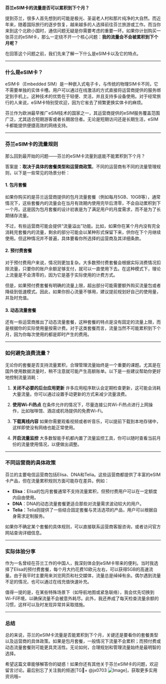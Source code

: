 **芬兰eSIM卡的流量是否可以累积到下个月？**

提到芬兰，很多人首先想到的可能是极光、圣诞老人村和那片纯净的大自然。而近年来，随着国际旅行的逐步恢复，越来越多的人选择前往芬兰旅游或工作。而当你来到这个北欧小国时，通信问题无疑是你需要考虑的重要一环。如果你计划购买一张芬兰的eSIM卡，那么一定绕不开一个核心问题：**我的流量会不会被累积到下个月呢？**

在回答这个问题之前，我们先来了解一下什么是eSIM卡以及它的特点。

---

### 什么是eSIM卡？

eSIM卡（Embedded SIM）是一种嵌入式电子卡，与传统的物理SIM卡不同，它不需要单独的实体卡槽。用户可以通过在线激活的方式直接将运营商提供的服务绑定到手机上。这种技术的优势在于轻便、灵活，并且支持多设备使用。对于经常旅行的人来说，eSIM卡特别受欢迎，因为它省去了频繁更换实体卡的麻烦。

芬兰作为欧洲最早推广eSIM技术的国家之一，其运营商提供的eSIM服务覆盖范围广泛，尤其适合短期游客或者长期居住者。无论是短期访问还是长期生活，eSIM卡都能提供便捷高效的网络支持。

---

### 芬兰eSIM卡的流量规则

那么回到最开始的问题——芬兰的eSIM卡流量到底能不能累积到下个月？

答案是：**取决于具体的套餐类型和运营商政策**。不同的运营商有不同的流量管理规则，以下是一些常见的场景分析：

#### 1. **包月套餐**
如果你购买的是芬兰运营商提供的包月流量套餐（例如每月5GB、10GB等），通常情况下，这些套餐内的流量会在当月有效期内使用完毕后清零，不会自动累积到下一个月。这是因为包月套餐的设计初衷是为了满足用户的月度需求，而不是为了长期储存流量。

不过，有些运营商可能会提供“流量溢出”功能。比如，如果你在某个月内没有完全消耗完套餐内的流量，剩余的部分可能会以某种形式保留下来，供你在下个月继续使用。但这种情况并不普遍，具体要看你所选择的运营商及其详细条款。

#### 2. **预付费套餐**
对于预付费用户来说，情况则更加复杂。大多数预付费套餐会根据实际消费情况扣除流量，只要你的账户余额足够支付，就可以一直使用下去。在这种模式下，理论上流量是不会清零的，因为它是基于实际使用的计费方式。

但是，如果预付费套餐有明确的流量上限，超出部分可能需要额外购买流量包或者降级到低速模式。因此，如果你担心流量不够用，建议提前规划好自己的使用量，并及时充值。

#### 3. **动态流量套餐**
还有一些运营商推出了动态流量套餐，这种套餐的特点是没有固定的流量上限，而是根据你的实际使用量按需计费。对于这类套餐而言，流量当然不可能累积到下个月，因为你每次使用的都是即时产生的费用。

---

### 如何避免浪费流量？

无论你的套餐是否支持流量累积，合理管理流量始终是一个重要的课题。尤其是在国外使用数据流量时，稍不注意就可能产生高额账单。以下是一些建议帮助你更好地控制流量消耗：

1. **关闭不必要的后台应用更新**
   许多应用程序默认会定期检查更新，这可能会消耗大量流量。你可以通过设置手动更新的方式来减少流量浪费。

2. **使用Wi-Fi热点**
   在条件允许的情况下，尽量连接公共Wi-Fi热点进行上网操作，比如咖啡馆、酒店或机场提供的免费Wi-Fi。

3. **下载离线内容**
   如果你需要观看视频或者听音乐，可以提前下载到本地存储中，这样即使没有网络也能正常使用。

4. **开启流量监控**
   大多数智能手机都内置了流量监控工具，你可以随时查看当前月份的流量使用情况，以便做出调整。

---

### 不同运营商的具体政策

芬兰的主要电信运营商包括Elisa、DNA和Telia。这些运营商都提供了丰富的eSIM卡产品，但在流量累积规则方面可能存在差异。例如：

- **Elisa**：Elisa的包月套餐通常不支持流量累积，但预付费用户可以在一定额度内自由使用。
- **DNA**：DNA的动态流量套餐更适合那些对流量需求波动较大的用户。
- **Telia**：Telia则提供了一些结合固定套餐与灵活选项的产品，用户可以根据自身需求定制服务。

如果你不确定某个套餐的具体规则，可以直接联系运营商客服咨询，或者访问官方网站查询详细信息。

---

### 实际体验分享

作为一名曾经在芬兰工作的中国人，我深刻体会到eSIM卡带来的便利。当时我选择了Elisa的预付费套餐，每个月大约花费10欧元左右，可以获得5GB的高速流量。由于我平时主要用来浏览网页和社交媒体，流量总是绰绰有余。偶尔遇到流量不足的情况，也可以通过在线充值快速补充。

值得一提的是，在某些特殊场景下（如导航地图或紧急联络），我会优先切换到Wi-Fi环境，以确保流量不会被意外耗尽。此外，我还养成了每天检查流量余额的习惯，这样可以及时发现异常并采取措施。

---

### 总结

总的来说，芬兰的eSIM卡流量是否能累积到下个月，关键还是要看你的套餐类型以及运营商的具体政策。如果是包月套餐，一般情况下流量不会累积；而预付费或动态流量套餐则可能更具灵活性。无论如何，合理规划和管理流量始终是最明智的选择。

希望这篇文章能够解答你的疑惑！如果你还有其他关于芬兰eSIM卡的问题，欢迎留言讨论。最后别忘了关注我的频道[TG💪+ @jx0703 ![Image](https://github.com/user-attachments/assets/dbca1d08-cadb-493c-b0ec-ad6f7a83f270)]，获取更多实用资讯哦~